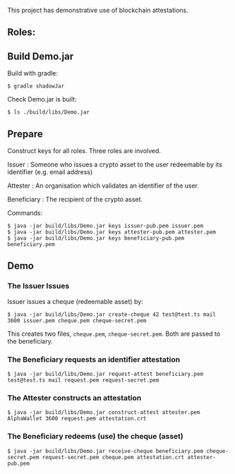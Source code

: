 This project has demonstrative use of blockchain attestations.

## Roles:

## Build Demo.jar

Build with gradle:

    $ gradle shadowJar

Check Demo.jar is built:

    $ ls ./build/libs/Demo.jar
    
## Prepare

Construct keys for all roles. Three roles are involved.

Issuer
: Someone who issues a crypto asset to the user redeemable by its identifier (e.g. email address)

Attester
: An organisation which validates an identifier of the user.

Beneficiary
: The recipient of the crypto asset.

Commands:

    $ java -jar build/libs/Demo.jar keys issuer-pub.pem issuer.pem
    $ java -jar build/libs/Demo.jar keys attester-pub.pem attester.pem
    $ java -jar build/libs/Demo.jar keys beneficiary-pub.pem beneficiary.pem

## Demo

### The Issuer Issues

Issuer issues a cheque (redeemable asset) by:

    $ java -jar build/libs/Demo.jar create-cheque 42 test@test.ts mail 3600 issuer.pem cheque.pem cheque-secret.pem

This creates two files, `cheque.pem`, `cheque-secret.pem`. Both are passed to the beneficiary.

### The Beneficiary requests an identifier attestation

    $ java -jar build/libs/Demo.jar request-attest beneficiary.pem test@test.ts mail request.pem request-secret.pem
    
### The Attester constructs an attestation

    $ java -jar build/libs/Demo.jar construct-attest attester.pem AlphaWallet 3600 request.pem attestation.crt

### The Beneficiary redeems (use) the cheque (asset)

    $ java -jar build/libs/Demo.jar receive-cheque beneficiary.pem cheque-secret.pem request-secret.pem cheque.pem attestation.crt attester-pub.pem


